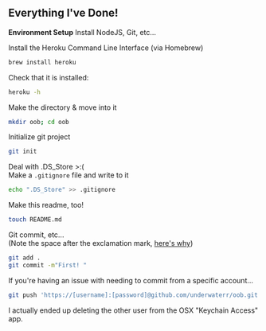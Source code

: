 
## Everything I've Done!
**Environment Setup**
Install NodeJS, Git, etc… 

Install the Heroku Command Line Interface (via Homebrew)
```bash
brew install heroku
```

Check that it is installed:
```bash
heroku -h
```

Make the directory & move into it
```bash
mkdir oob; cd oob
```

Initialize git project
```bash
git init
```

Deal with .DS_Store >:( <br>
Make a `.gitignore` file and write to it
```bash
echo ".DS_Store" >> .gitignore
```

Make this readme, too! 
```bash
touch README.md
```

Git commit, etc...<br>
(Note the space after the exclamation mark, [here's why](https://askubuntu.com/a/434840))
```bash
git add . 
git commit -m"First! "
```

If you're having an issue with needing to commit from a specific account...
```bash
git push 'https://[username]:[password]@github.com/underwaterr/oob.git'
```
I actually ended up deleting the other user from the OSX "Keychain Access" app.
